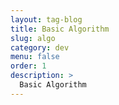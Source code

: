 ```yaml
---
layout: tag-blog
title: Basic Algorithm
slug: algo
category: dev
menu: false
order: 1
description: >
  Basic Algorithm
---
```


